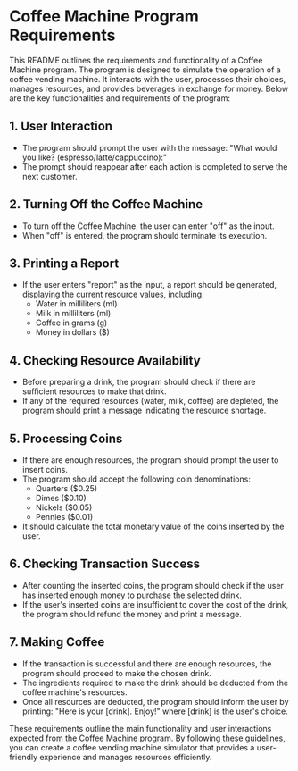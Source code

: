 # Coffee Machine Program Requirements

This README outlines the requirements and functionality of a Coffee Machine program. The program is designed to simulate the operation of a coffee vending machine. It interacts with the user, processes their choices, manages resources, and provides beverages in exchange for money. Below are the key functionalities and requirements of the program:

## 1. User Interaction

- The program should prompt the user with the message: "What would you like? (espresso/latte/cappuccino):"
- The prompt should reappear after each action is completed to serve the next customer.

## 2. Turning Off the Coffee Machine

- To turn off the Coffee Machine, the user can enter "off" as the input.
- When "off" is entered, the program should terminate its execution.

## 3. Printing a Report

- If the user enters "report" as the input, a report should be generated, displaying the current resource values, including:
  - Water in milliliters (ml)
  - Milk in milliliters (ml)
  - Coffee in grams (g)
  - Money in dollars ($)

## 4. Checking Resource Availability

- Before preparing a drink, the program should check if there are sufficient resources to make that drink.
- If any of the required resources (water, milk, coffee) are depleted, the program should print a message indicating the resource shortage.

## 5. Processing Coins

- If there are enough resources, the program should prompt the user to insert coins.
- The program should accept the following coin denominations:
  - Quarters ($0.25)
  - Dimes ($0.10)
  - Nickels ($0.05)
  - Pennies ($0.01)
- It should calculate the total monetary value of the coins inserted by the user.

## 6. Checking Transaction Success

- After counting the inserted coins, the program should check if the user has inserted enough money to purchase the selected drink.
- If the user's inserted coins are insufficient to cover the cost of the drink, the program should refund the money and print a message.

## 7. Making Coffee

- If the transaction is successful and there are enough resources, the program should proceed to make the chosen drink.
- The ingredients required to make the drink should be deducted from the coffee machine's resources.
- Once all resources are deducted, the program should inform the user by printing: "Here is your [drink]. Enjoy!" where [drink] is the user's choice.

These requirements outline the main functionality and user interactions expected from the Coffee Machine program. By following these guidelines, you can create a coffee vending machine simulator that provides a user-friendly experience and manages resources efficiently.
